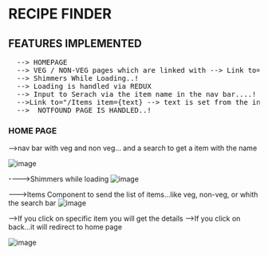 
# RECIPE FINDER

## FEATURES IMPLEMENTED
<pre>
  --> HOMEPAGE
  --> VEG / NON-VEG pages which are linked with --> Link to="/Items category="Vegetarion"
  --> Shimmers While Loading..!
  --> Loading is handled via REDUX
  --> Input to Serach via the item name in the nav bar....!
  -->Link to="/Items item={text} --> text is set from the input!
  -->  NOTFOUND PAGE IS HANDLED..!     
</pre>






### HOME PAGE
-->nav bar with veg and non veg... and a search to get a item with the name

![image](https://github.com/user-attachments/assets/d9388ca5-7663-4fd9-bd80-bcfea160068a)

---->Shimmers while loading
![image](https://github.com/user-attachments/assets/6075e546-3daf-4d51-b857-e00e92025fbd)

--->Items Component to send the list of items...like veg, non-veg, or whith the search bar
![image](https://github.com/user-attachments/assets/f9211999-5a9d-4b4d-9b9f-f5e50154f093)


-->If you click on specific item you will get the details
-->If you click on back...it will redirect to home page

![image](https://github.com/user-attachments/assets/3d5f0d9e-d8df-4177-a6af-ed9336fe21af)
